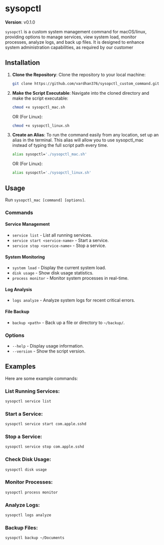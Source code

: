 
# sysopctl

**Version**: v0.1.0

`sysopctl` is a custom system management command for macOS/linux, providing options to manage services, view system load, monitor processes, analyze logs, and back up files. It is designed to enhance system administration capabilities, as required by our customer

## Installation

1. **Clone the Repository**:
   Clone the repository to your local machine:
   ```bash
   git clone https://github.com/vardhan376/sysopctl_custom_command.git
   ```

2. **Make the Script Executable**:
   Navigate into the cloned directory and make the script executable: 
   ```bash
   chmod +x sysopctl_mac.sh
   ```
   OR (For Linux):
   ```bash
   chmod +x sysopctl_linux.sh
   ```

3. **Create an Alias**: 
   To run the command easily from any location, set up an alias in the terminal. This alias will allow you to use sysopctl_mac instead of typing the full script path every time.
   ```bash
   alias sysopctl='./sysopctl_mac.sh'
   ```
   OR (For Linux):
   ```bash
   alias sysopctl='./sysopctl_linux.sh'
   ```

## Usage

Run `sysopctl_mac [command] [options]`.

### Commands

#### Service Management
- `service list` - List all running services.
- `service start <service-name>` - Start a service.
- `service stop <service-name>` - Stop a service.

#### System Monitoring
- `system load` - Display the current system load.
- `disk usage` - Show disk usage statistics.
- `process monitor` - Monitor system processes in real-time.

#### Log Analysis
- `logs analyze` - Analyze system logs for recent critical errors.

#### File Backup
- `backup <path>` - Back up a file or directory to `~/backup/`.

### Options
- `--help` - Display usage information.
- `--version` - Show the script version.

## Examples

Here are some example commands:

### List Running Services:
```bash
sysopctl service list
```

### Start a Service:
```bash
sysopctl service start com.apple.sshd
```

### Stop a Service:
```bash
sysopctl service stop com.apple.sshd
```

### Check Disk Usage:
```bash
sysopctl disk usage
```
### Monitor Processes:
```bash
sysopctl process monitor
```
### Analyze Logs:
```bash
sysopctl logs analyze
```
### Backup Files:
```bash
sysopctl backup ~/Documents
```
